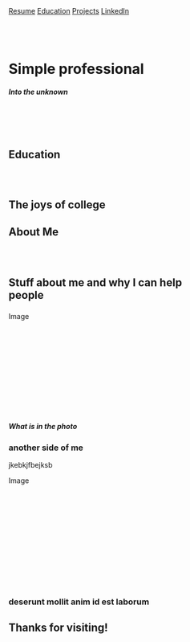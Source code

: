 

<html lang="en">
<head>
<title> Hello world </title>
<meta charset="UTF-8">
<meta name="viewport" 
      content="width=device-width, initial-scale=1">
<style>
* {
 box-sizing: border-box; 
}
  
body {
  font-family: Arial, Helvetica, sans-serif;
  margin: 0 ;
}
/*Colors, fonts and backgrounds*/
  
  /* Header background color and font color*/
.header { 
 width: 100%;
  height: 100%;
  text-align: center;
  background: #87CEDA;
  color: white; 
  margin: 0;
  top: 0;

 
  }

  /* font size for header */
.header h1 {
  font-size: 40px;
  margin: 0;
  }

/*Style the top Navigation bar*/
  .navbar{
  overflow: hidden;
  background-color: #333;
  width: 100%;
  position: fixed;
 
  }

/* Style the navigation bar links*/
.navbar a {
  float: left;
  display: block; 
  color: white; 
  text-align: center;
  padding: 14px 20px;
  text-decoration: none;
}

/*Right-aligned link*/
.navbar a.right {
float: right;
}

/* Change color on hover/mouse-over */
.navbar a:hover {
   background-color: #87CEDA;
   color: black;
}





.comment{
  background-color: #ddd;
  padding: 20px;
}

/*Main column*/ 
.main {

   background-color: white;
   padding: 20px;
}

/*image*/
.photo {
   background-color: #aaa;
   width: 100%;
   padding: 20px;
  
}

/*footer*/
.footer{
padding: 20px;
text-align: center; 
background: #87CEDA;
float:none;
}

@media screen and (max-width: 400px) { 
  .navbar a{
  float: none;
  width 100%;
  }
  }

  </style>
  </head>
<body>

 <div class="navbar">
    <a href="#">Resume</a>
    <a href="#">Education</a>
    <a href="#">Projects</a>
    <a href="#" class="right">LinkedIn</a>
   </div>
   
   
<div class="header">
      <br><br> <br>
  <h1> Simple professional </h1>
  <h5> Into the unknown</h5>
      <br><br><br>
     </div>     
     
  

 
 <div class="main">
     <h2> Education<h2>
    <br>
    <p> The joys of college</p>
           </div>
 <div class="main">          
    <h2> About Me<h2>
    <br>
    <p> Stuff about me and why I can help people </p>
          </div>    
     <div class="photo" style="height:200px;">Image</div>
    <h5> What is in the photo</h5>
    <h3> another side of me</h3>
    <p>jkebkjfbejksb </p>
    <div class="photo" style="height:200px;">Image</div>
     

 <br>
 
  <div class="comment">
  <h3>deserunt mollit anim id est laborum </h3>

</div>
  


<div class="footer">
 <h2>Thanks for visiting! </h2>
  </div>
 

</body>
</html>
